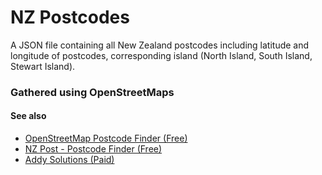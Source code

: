 # NZ Postcodes
A JSON file containing all New Zealand postcodes including latitude and longitude of postcodes, corresponding island (North Island, South Island, Stewart Island).
### Gathered using OpenStreetMaps

#### See also
- [OpenStreetMap Postcode Finder (Free)](https://nominatim.openstreetmap.org/ui/search.html?country=NZ)
- [NZ Post - Postcode Finder (Free)](https://www.nzpost.co.nz/tools/address-postcode-finder)
- [Addy Solutions (Paid)](https://www.addysolutions.com/nz-postcode-list)
